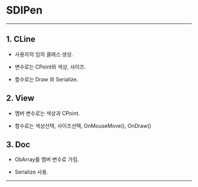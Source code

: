 # SDIPen



-------------------------------------------------------------------------------------------------------------------------------------
## 1. CLine

- 사용자의 임의 클래스 생성.

- 변수로는 CPoint와 색상, 사이즈.

- 함수로는 Draw 와 Serialize.




## 2. View

- 멤버 변수로는 색상과 CPoint.

- 함수로는 색상선택, 사이즈선택, OnMouseMove(), OnDraw()




## 3. Doc

- ObArray를 멤버 변수로 가짐.

- Serialize 사용.
-------------------------------------------------------------------------------------------------------------------------------------


